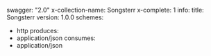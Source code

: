 swagger: "2.0"
x-collection-name: Songsterr
x-complete: 1
info:
  title: Songsterr
  version: 1.0.0
schemes:
- http
produces:
- application/json
consumes:
- application/json